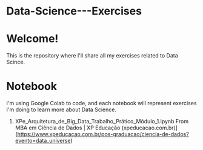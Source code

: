 # Data-Science---Exercises

# Welcome!
This is the repository where I'll share all my exercises related to Data Scince. 

# Notebook
I'm using Google Colab to code, and each notebook will represent exercises I'm doing to learn more about Data Science. 

1. XPe_Arquitetura_de_Big_Data_Trabalho_Prático_Módulo_1.ipynb
From MBA em Ciência de Dados | XP Educação (xpeducacao.com.br)](https://www.xpeducacao.com.br/pos-graduacao/ciencia-de-dados?evento=data_universe)
